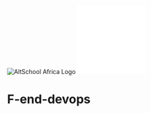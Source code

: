 <!-- ![AltSchool Africa Logo](https://github.com/tuyojr/altschool-opensource-names/blob/main/AltSchool.svg) -->
![AltSchool Africa Logo](./altschool-seeklogo.com.svg-light-mode-only)
![AltSchool Africa Logo](./AltSchool-dark.svg#gh-dark-mode-only)


# F-end-devops
